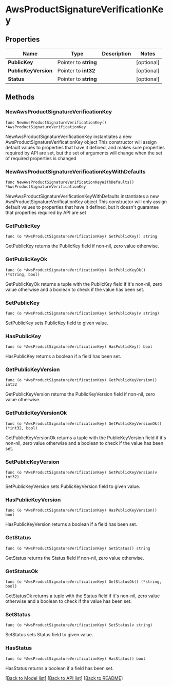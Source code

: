 # AwsProductSignatureVerificationKey

## Properties

Name | Type | Description | Notes
------------ | ------------- | ------------- | -------------
**PublicKey** | Pointer to **string** |  | [optional] 
**PublicKeyVersion** | Pointer to **int32** |  | [optional] 
**Status** | Pointer to **string** |  | [optional] 

## Methods

### NewAwsProductSignatureVerificationKey

`func NewAwsProductSignatureVerificationKey() *AwsProductSignatureVerificationKey`

NewAwsProductSignatureVerificationKey instantiates a new AwsProductSignatureVerificationKey object
This constructor will assign default values to properties that have it defined,
and makes sure properties required by API are set, but the set of arguments
will change when the set of required properties is changed

### NewAwsProductSignatureVerificationKeyWithDefaults

`func NewAwsProductSignatureVerificationKeyWithDefaults() *AwsProductSignatureVerificationKey`

NewAwsProductSignatureVerificationKeyWithDefaults instantiates a new AwsProductSignatureVerificationKey object
This constructor will only assign default values to properties that have it defined,
but it doesn't guarantee that properties required by API are set

### GetPublicKey

`func (o *AwsProductSignatureVerificationKey) GetPublicKey() string`

GetPublicKey returns the PublicKey field if non-nil, zero value otherwise.

### GetPublicKeyOk

`func (o *AwsProductSignatureVerificationKey) GetPublicKeyOk() (*string, bool)`

GetPublicKeyOk returns a tuple with the PublicKey field if it's non-nil, zero value otherwise
and a boolean to check if the value has been set.

### SetPublicKey

`func (o *AwsProductSignatureVerificationKey) SetPublicKey(v string)`

SetPublicKey sets PublicKey field to given value.

### HasPublicKey

`func (o *AwsProductSignatureVerificationKey) HasPublicKey() bool`

HasPublicKey returns a boolean if a field has been set.

### GetPublicKeyVersion

`func (o *AwsProductSignatureVerificationKey) GetPublicKeyVersion() int32`

GetPublicKeyVersion returns the PublicKeyVersion field if non-nil, zero value otherwise.

### GetPublicKeyVersionOk

`func (o *AwsProductSignatureVerificationKey) GetPublicKeyVersionOk() (*int32, bool)`

GetPublicKeyVersionOk returns a tuple with the PublicKeyVersion field if it's non-nil, zero value otherwise
and a boolean to check if the value has been set.

### SetPublicKeyVersion

`func (o *AwsProductSignatureVerificationKey) SetPublicKeyVersion(v int32)`

SetPublicKeyVersion sets PublicKeyVersion field to given value.

### HasPublicKeyVersion

`func (o *AwsProductSignatureVerificationKey) HasPublicKeyVersion() bool`

HasPublicKeyVersion returns a boolean if a field has been set.

### GetStatus

`func (o *AwsProductSignatureVerificationKey) GetStatus() string`

GetStatus returns the Status field if non-nil, zero value otherwise.

### GetStatusOk

`func (o *AwsProductSignatureVerificationKey) GetStatusOk() (*string, bool)`

GetStatusOk returns a tuple with the Status field if it's non-nil, zero value otherwise
and a boolean to check if the value has been set.

### SetStatus

`func (o *AwsProductSignatureVerificationKey) SetStatus(v string)`

SetStatus sets Status field to given value.

### HasStatus

`func (o *AwsProductSignatureVerificationKey) HasStatus() bool`

HasStatus returns a boolean if a field has been set.


[[Back to Model list]](../README.md#documentation-for-models) [[Back to API list]](../README.md#documentation-for-api-endpoints) [[Back to README]](../README.md)


